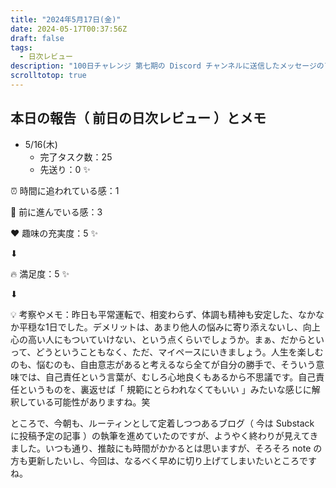 ```yaml
---
title: "2024年5月17日(金)"
date: 2024-05-17T00:37:56Z
draft: false
tags:
  - 日次レビュー
description: "100日チャレンジ 第七期の Discord チャンネルに送信したメッセージのアーカイブ"
scrolltotop: true
---
```


## 本日の報告（ 前日の日次レビュー ）とメモ

- 5/16(木)
  - 完了タスク数：25
  - 先送り：0 ✨

⏰ 時間に追われている感：1

💪 前に進んでいる感：3

❤️ 趣味の充実度：5 ✨

⬇︎

🔥 満足度：5 ✨

⬇︎

💡 考察やメモ：昨日も平常運転で、相変わらず、体調も精神も安定した、なかなか平穏な1日でした。デメリットは、あまり他人の悩みに寄り添えないし、向上心の高い人にもついていけない、という点くらいでしょうか。まぁ、だからといって、どうということもなく、ただ、マイペースにいきましょう。人生を楽しむのも、悩むのも、自由意志があると考えるなら全てが自分の勝手で、そういう意味では、自己責任という言葉が、むしろ心地良くもあるから不思議です。自己責任というものを、裏返せば「 規範にとらわれなくてもいい 」みたいな感じに解釈している可能性がありますね。笑

ところで、今朝も、ルーティンとして定着しつつあるブログ（ 今は Substack に投稿予定の記事 ）の執筆を進めていたのですが、ようやく終わりが見えてきました。いつも通り、推敲にも時間がかかるとは思いますが、そろそろ note の方も更新したいし、今回は、なるべく早めに切り上げてしまいたいところですね。
